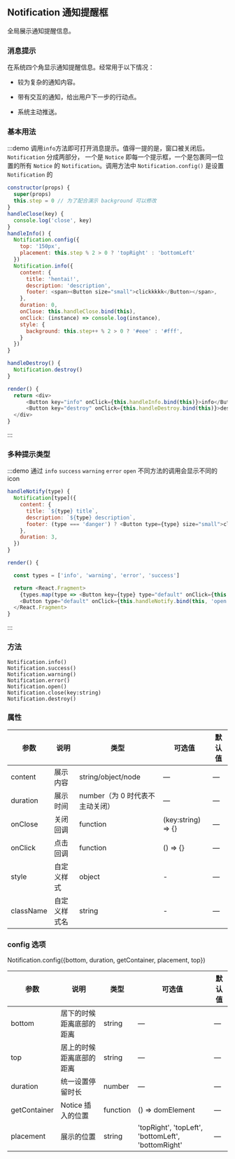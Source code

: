 ## Notification 通知提醒框

全局展示通知提醒信息。

### 消息提示

在系统四个角显示通知提醒信息。经常用于以下情况：

- 较为复杂的通知内容。

- 带有交互的通知，给出用户下一步的行动点。

- 系统主动推送。

### 基本用法

:::demo 调用`info`方法即可打开消息提示。值得一提的是，窗口被关闭后。`Notification` 分成两部分， 一个是 `Notice` 即每一个提示框，一个是包裹同一位置的所有 `Notice` 的 `Notification`。调用方法中 `Notification.config()` 是设置 `Notification` 的

```js
constructor(props) {
  super(props)
  this.step = 0 // 为了配合演示 background 可以修改
}
handleClose(key) {
  console.log('close', key)
}
handleInfo() {
  Notification.config({
    top: '150px',
    placement: this.step % 2 > 0 ? 'topRight' : 'bottomLeft'
  })
  Notification.info({
    content: {
      title: 'hentai!',
      description: 'description',
      footer: <span><Button size="small">clickkkkk</Button></span>,
    },
    duration: 0,
    onClose: this.handleClose.bind(this),
    onClick: (instance) => console.log(instance),
    style: {
      background: this.step++ % 2 > 0 ? '#eee' : '#fff',
    }
  })
}

handleDestroy() {
  Notification.destroy()
}

render() {
  return <div>
      <Button key="info" onClick={this.handleInfo.bind(this)}>info</Button>
      <Button key="destroy" onClick={this.handleDestroy.bind(this)}>destroy</Button>
  </div>
}

```

:::

### 多种提示类型

:::demo 通过 `info` `success` `warning` `error` `open` 不同方法的调用会显示不同的 icon

```js
handleNotify(type) {
  Notification[type]({
    content: {
      title: `${type} title`,
      description: `${type} description`,
      footer: (type === 'danger') ? <Button type={type} size="small">clickkkkk</Button> : null,
    },
    duration: 3,
  })
}

render() {

  const types = ['info', 'warning', 'error', 'success']

  return <React.Fragment>
    {types.map(type => <Button key={type} type="default" onClick={this.handleNotify.bind(this, type)}>{type}</Button>)}
    <Button type="default" onClick={this.handleNotify.bind(this, 'open')}>info</Button>
  </React.Fragment>
}

```

:::

### 方法

`Notification.info()`  
`Notification.success()`  
`Notification.warning()`  
`Notification.error()`  
`Notification.open()`  
`Notification.close(key:string)`  
`Notification.destroy()`

### 属性

| 参数      | 说明         | 类型                            | 可选值             | 默认值 |
| --------- | ------------ | ------------------------------- | ------------------ | ------ |
| content   | 展示内容     | string/object/node              | —                  | —      |
| duration  | 展示时间     | number（为 0 时代表不主动关闭） | —                  | —      |
| onClose   | 关闭回调     | function                        | (key:string) => {} | —      |
| onClick   | 点击回调     | function                        | () => {}           | —      |
| style     | 自定义样式   | object                          | -                  | —      |
| className | 自定义样式名 | string                          | -                  | —      |

### config 选项

Notification.config({bottom, duration, getContainer, placement, top})

| 参数         | 说明                      | 类型     | 可选值                                             | 默认值 |
| ------------ | ------------------------- | -------- | -------------------------------------------------- | ------ |
| bottom       | 居下的时候 距离底部的距离 | string   | —                                                  | —      |
| top          | 居上的时候 距离底部的距离 | string   | —                                                  | —      |
| duration     | 统一设置停留时长          | number   | —                                                  | —      |
| getContainer | Notice 插入的位置         | function | () => domElement                                   | —      |
| placement    | 展示的位置                | string   | 'topRight', 'topLeft', 'bottomLeft', 'bottomRight' | —      |
